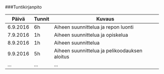 ###Tuntikirjanpito

Päivä | Tunnit | Kuvaus
---------- | ----- | ------
6.9.2016 | 6h | Aiheen suunnittelua ja repon luonti
7.9.2016 | 1h | Aiheen suunnittelua ja opiskelua
8.9.2016 | 1h | Aiheen suunnittelua
9.9.2016 | 5h | Aiheen suunnittelua ja pelikoodauksen aloitus
... | ... | ...